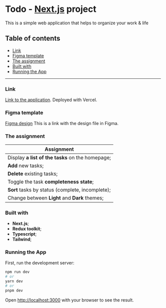 # Todo - [**Next.js**](https://reactnative.dev) project

This is a simple web application that helps to organize your work & life

## Table of contents 

- [Link](#Link)
- [Figma template](#figma-template)
- [The assignment](#the-assignment)
- [Built with](#built-with)
- [Running the App](#running-the-app)
---

### Link
[Link to the application](https://todo-next-js-eight-gamma.vercel.app/). Deployed with Vercel.

### Figma template
[Figma design](https://www.figma.com/file/45oNIb4ed4VkvFZsE6Me0E/TodoList_Tokarenko?type=design&node-id=0%3A1&mode=design&t=N9YudzqNLQcauWHw-1)
This is a link with the design file in Figma.

### The assignment

| Assignment                          |
| -------------------------------- | 
|Display **a list of the tasks** on the homepage;| 
|**Add** new tasks;|
|**Delete** existing tasks;|
|Toggle the task **completeness state**;| 
|**Sort** tasks by status (complete, incomplete);|
|Change between **Light** and **Dark** themes;|



### Built with

- **Next.js**;
- **Redux toolkit**;
- **Typescript**;
- **Tailwind**;

### Running the App

First, run the development server:

```bash
npm run dev
# or
yarn dev
# or
pnpm dev
```

Open [http://localhost:3000](http://localhost:3000) with your browser to see the result.